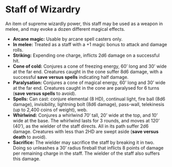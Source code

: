 # Staff of Wizardry

An item of supreme wizardly power, this staff may be used as a weapon in melee, and may evoke a dozen different magical effects.

- **Arcane magic:** Usable by arcane spell casters only.
- **In melee:** Treated as a staff with a +1 magic bonus to attack and damage rolls.
- **Striking:** Expending one charge, inflicts 2d6 damage on a successful hit.
- **Cone of cold:** Conjures a cone of freezing energy, 60’ long and 30’ wide at the far end. Creatures caught in the cone suffer 8d6 damage, with a successful **save versus spells** indicating half damage.
- **Paralysation:** Conjures a cone of magical energy, 60’ long and 30’ wide at the far end. Creatures caught in the cone are paralysed for 6 turns (**save versus spells** to avoid).
- **Spells:** Can cast: conjure elemental (8 HD), continual light, fire ball (8d6 damage), invisibility, lightning bolt (8d6 damage), pass-wall, telekinesis (up to 2,400 coins of weight), web.
- **Whirlwind:** Conjures a whirlwind 70’ tall, 20’ wide at the top, and 10’ wide at the base. The whirlwind lasts for 3 rounds, and moves at 120’ (40’), as the wielder of the staff directs. All in its path suffer 2d6 damage. Creatures with less than 2HD are swept aside (**save versus death** to avoid).
- **Sacrifice:** The wielder may sacrifice the staff by breaking it in two. Doing so unleashes a 30’ radius fireball that inflicts 8 points of damage per remaining charge in the staff. The wielder of the staff also suffers this damage.